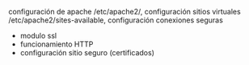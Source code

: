 configuración de apache /etc/apache2/, 
configuración sitios virtuales /etc/apache2/sites-available, 
configuración conexiones seguras
- modulo ssl
- funcionamiento HTTP
- configuración sitio seguro (certificados)
